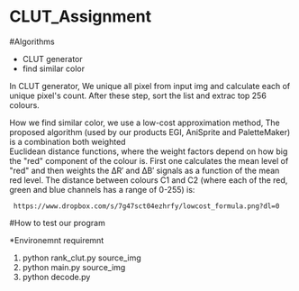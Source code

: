 # CLUT_Assignment


#Algorithms
  * CLUT generator
  * find similar color

  In CLUT generator, We unique all pixel from input img and calculate each of unique pixel's count. After these step,
  sort the list and extrac top 256 colours.
  
  
  How we find similar color, we use a low-cost approximation method,
  The proposed algorithm (used by our products EGI, AniSprite and PaletteMaker) is a combination both weighted    
  Euclidean distance functions, where the weight factors depend on how big the "red" component of the colour is. 
  First one calculates the mean level of "red" and then weights the ΔR′ and ΔB′ signals as a function of the mean red level. The distance between colours C1 and C2 (where each of the red, green and blue channels has a range of 0-255)
  is:
     
     https://www.dropbox.com/s/7g47sct04ezhrfy/lowcost_formula.png?dl=0  
     
     
  



#How to test our program 

*Environemnt requiremnt


1. python rank_clut.py source_img
2. python main.py source_img
3. python decode.py
